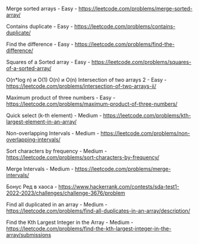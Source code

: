 Merge sorted arrays - Easy - https://leetcode.com/problems/merge-sorted-array/

Contains duplicate - Easy - https://leetcode.com/problems/contains-duplicate/

Find the difference - Easy - https://leetcode.com/problems/find-the-difference/

Squares of a Sorted array - Easy - https://leetcode.com/problems/squares-of-a-sorted-array/

O(n*log n) и O(1)
O(n) и O(n)
Intersection of two arrays 2 - Easy - https://leetcode.com/problems/intersection-of-two-arrays-ii/

Maximum product of three numbers - Easy - https://leetcode.com/problems/maximum-product-of-three-numbers/

Quick select (k-th element) - Medium - https://leetcode.com/problems/kth-largest-element-in-an-array/

Non-overlapping Intervals - Medium - https://leetcode.com/problems/non-overlapping-intervals/

Sort characters by frequency - Medium - https://leetcode.com/problems/sort-characters-by-frequency/

Merge Intervals - Medium - https://leetcode.com/problems/merge-intervals/

Бонус
Ред в хаоса - https://www.hackerrank.com/contests/sda-test1-2022-2023/challenges/challenge-3676/problem

Find all duplicated in an array - Medium - https://leetcode.com/problems/find-all-duplicates-in-an-array/description/

Find the Kth Largest Integer in the Array - Medium - https://leetcode.com/problems/find-the-kth-largest-integer-in-the-array/submissions